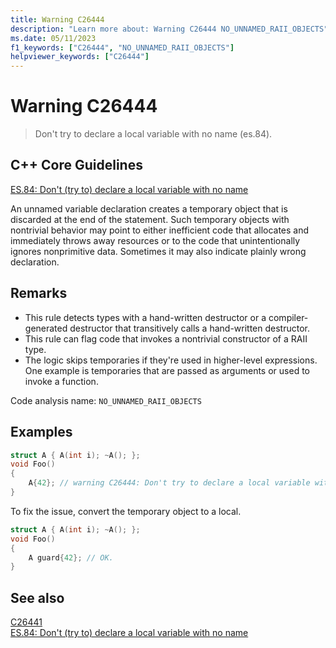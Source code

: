 ```yaml
---
title: Warning C26444
description: "Learn more about: Warning C26444 NO_UNNAMED_RAII_OBJECTS"
ms.date: 05/11/2023
f1_keywords: ["C26444", "NO_UNNAMED_RAII_OBJECTS"]
helpviewer_keywords: ["C26444"]
---
```

# Warning C26444

> Don't try to declare a local variable with no name (es.84).

## C++ Core Guidelines

[ES.84: Don't (try to) declare a local variable with no name](https://isocpp.github.io/CppCoreGuidelines/CppCoreGuidelines#Res-noname)

An unnamed variable declaration creates a temporary object that is discarded at the end of the statement. Such temporary objects with nontrivial behavior may point to either inefficient code that allocates and immediately throws away resources or to the code that unintentionally ignores nonprimitive data. Sometimes it may also indicate plainly wrong declaration.

## Remarks

- This rule detects types with a hand-written destructor or a compiler-generated destructor that transitively calls a hand-written destructor.
- This rule can flag code that invokes a nontrivial constructor of a RAII type.
- The logic skips temporaries if they're used in higher-level expressions. One example is temporaries that are passed as arguments or used to invoke a function.

Code analysis name: `NO_UNNAMED_RAII_OBJECTS`

## Examples

```cpp
struct A { A(int i); ~A(); };
void Foo()
{
    A{42}; // warning C26444: Don't try to declare a local variable with no name (es.84).
}
```

To fix the issue, convert the temporary object to a local.

```cpp
struct A { A(int i); ~A(); };
void Foo()
{
    A guard{42}; // OK.
}
```

## See also

[C26441](C26441.md)\
[ES.84: Don't (try to) declare a local variable with no name](https://isocpp.github.io/CppCoreGuidelines/CppCoreGuidelines#Res-noname)
